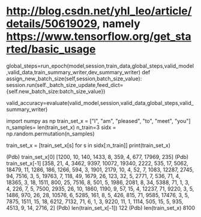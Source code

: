 # http://blog.csdn.net/yhl_leo/article/details/50619029, namely https://www.tensorflow.org/get_started/basic_usage
global_steps=run_epoch(model,session,train_data,global_steps,valid_model,valid_data,train_summary_writer,dev_summary_writer)
def assign_new_batch_size(self,session,batch_size_value):
  session.run(self._batch_size_update,feed_dict={self.new_batch_size:batch_size_value})

valid_accuracy=evaluate(valid_model,session,valid_data,global_steps,valid_summary_writer)

import numpy as np
train_set_x = ["I", "am", "pleased", "to", "meet", "you"]
n_samples= len(train_set_x)
n_train=3
sidx = np.random.permutation(n_samples)

train_set_x = [train_set_x[s] for s in sidx[:n_train]]
print(train_set_x)

  (Pdb) train_set_x[0]
  [1200, 10, 140, 1433, 8, 359, 4, 677, 17969, 235]
  (Pdb) train_set_x[-1]
  [358, 21, 4, 3462, 9397, 10072, 19340, 2222, 535, 17, 5062, 18479, 11, 1286, 186, 1266, 594, 3, 1901, 2179, 10, 4, 52, 7, 1083, 12287, 2745, 94, 7516, 3, 5, 19763, 7, 118, 49, 1679, 26, 123, 32, 5, 2771, 7, 536, 71, 4, 18365, 3, 18, 1511, 800, 25, 7516, 8, 501, 5, 1986, 2081, 8, 34, 5388, 71, 1, 3, 4, 226, 7, 5, 7500, 2935, 26, 10, 1860, 1190, 9, 57, 15, 4, 12237, 71, 9220, 3, 5, 1486, 970, 26, 28, 10576, 6, 5285, 161, 8, 5, 426, 815, 71, 9585, 17476, 3, 5, 7875, 1511, 15, 18, 6212, 7132, 71, 6, 1, 3, 9220, 11, 1, 1114, 505, 15, 5, 935, 4513, 9, 14, 2716, 2]
  (Pdb) len(train_set_x[-1])
  122
  (Pdb) len(train_set_x)
  8100
